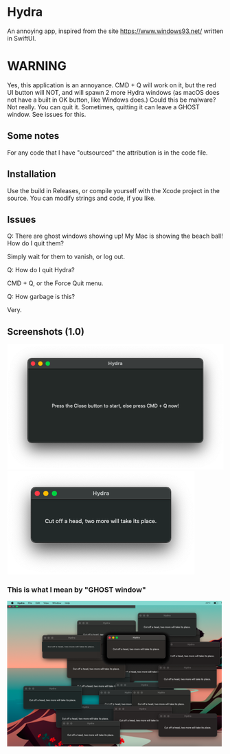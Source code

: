 # Hydra 
An annoying app, inspired from the site https://www.windows93.net/ written in SwiftUI.

# WARNING
Yes, this application is an annoyance.
CMD + Q will work on it, but the red UI button will NOT, and will spawn 2 more Hydra windows (as macOS does not have a built in OK button, like Windows does.)
Could this be malware? Not really. You can quit it.
Sometimes, quitting it can leave a GHOST window. See issues for this.

## Some notes
For any code that I have "outsourced" the attribution is in the code file.

## Installation
Use the build in Releases, or compile yourself with the Xcode project in the source. You can modify strings and code, if you like.

## Issues
Q: There are ghost windows showing up! My Mac is showing the beach ball! How do I quit them?

Simply wait for them to vanish, or log out.


Q: How do I quit Hydra?

CMD + Q, or the Force Quit menu. 


Q: How garbage is this?

Very.

## Screenshots (1.0)
<img src=/git-resources/screenshots/launch.png>
<img src=/git-resources/screenshots/hydra.png>

### This is what I mean by "GHOST window" 
<img style="width: 500px; align: left" src=/git-resources/screenshots/stroke.png>

